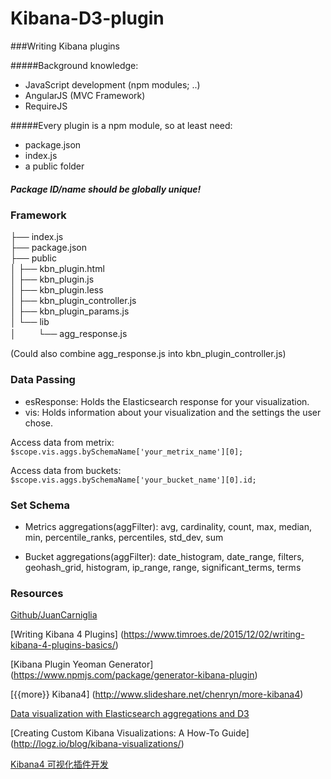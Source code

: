 # Kibana-D3-plugin

###Writing Kibana plugins

#####Background knowledge:
  * JavaScript development (npm modules; ..)
  * AngularJS (MVC Framework)
  * RequireJS
  
#####Every plugin is a npm module, so at least need: 
* package.json 
* index.js
* a public folder

##### Package ID/name should be globally unique!


### Framework 
├── index.js  
├── package.json  
├── public  
│   ├── kbn_plugin.html  
│   ├── kbn_plugin.js  
│   ├── kbn_plugin.less  
│   ├── kbn_plugin_controller.js  
│   ├── kbn_plugin_params.js  
│   └── lib  
│      　　 └── agg_response.js  

(Could also combine agg_response.js into kbn_plugin_controller.js)

### Data Passing 
* esResponse: Holds the Elasticsearch response for your visualization. 
* vis: Holds information about your visualization and the settings the user chose.

Access data from metrix:  ```$scope.vis.aggs.bySchemaName['your_metrix_name'][0];```

Access data from buckets: ```$scope.vis.aggs.bySchemaName['your_bucket_name'][0].id;```

### Set Schema 
* Metrics aggregations(aggFilter): avg, cardinality, count, max, median, min, percentile_ranks, percentiles, std_dev, sum

* Bucket aggregations(aggFilter): date_histogram, date_range, filters, geohash_grid, histogram, ip_range, range, significant_terms, terms

### Resources
[Github/JuanCarniglia](https://github.com/JuanCarniglia/kbn_boxplot_violin_vis/tree/master/public)

[Writing Kibana 4 Plugins] (https://www.timroes.de/2015/12/02/writing-kibana-4-plugins-basics/)

[Kibana Plugin Yeoman Generator] (https://www.npmjs.com/package/generator-kibana-plugin)

[{{more}} Kibana4]  (http://www.slideshare.net/chenryn/more-kibana4)

[Data visualization with Elasticsearch aggregations and D3](https://www.elastic.co/blog/data-visualization-elasticsearch-aggregations)

[Creating Custom Kibana Visualizations: A How-To Guide] (http://logz.io/blog/kibana-visualizations/)

[Kibana4 可视化插件开发](https://github.com/chenryn/ELKstack-guide-cn/blob/master/kibana/v4/plugin/vis-develop.md)


